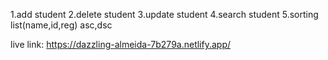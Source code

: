 1.add student
2.delete student
3.update student
4.search student
5.sorting list(name,id,reg) asc,dsc

live link: https://dazzling-almeida-7b279a.netlify.app/
